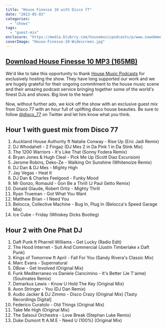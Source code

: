 ```yaml
---
title: "House Finesse 10 with Disco 77"
date: "2013-05-03"
categories: 
  - "shows"
tags: 
  - "guest-mix"
enclosure: "https://media.blubrry.com/housemusicpodcasts/p/www.sowebmediauk.co.uk/dj-shows/HouseFinesse/House_Finesse_10.mp3 0 audio/mpeg "
coverImage: "House-Finesse-10-Widescreen.jpg"
---
```


## [Download House Finesse 10 MP3 (165MB)](https://media.blubrry.com/housemusicpodcasts/p/www.sowebmediauk.co.uk/dj-shows/HouseFinesse/House_Finesse_10.mp3)

We'd like to take this opportunity to thank [House Music Podcasts](https://www.housemusicpodcasts.co.uk/) for exclusively hosting the show. They have long supported our work and we are hugely grateful for their ongoing commitment to the house music scene and their amazing podcast service bringing together some of the world's finest DJs and shows. Big love to the team!

Now, without further ado, we kick off the show with an exclusive guest mix from Disco 77 with an hour full of uplifting disco house beauties. Be sure to follow [@disco\_77](https://twitter.com/disco_77) on Twitter and let him know what you think.

## Hour 1 with guest mix from Disco 77

1. Auckland House Authority ft Natalie Conway - Rise Up (Eric Jadi Remix)
2. DJ Whodahell - 2 Fingaz (DJ Mes 2 in Da Pink 1 in Da Stink Mix)
3. The 1200 Warriors - It's Like That (Sonny Fodera Remix)
4. Bryan Jones & Hugh Cleal - Pick Me Up (Scott Diaz Excursion)
5. Jerome Robins, Deko-Ze - Walking On Sunshine (Whitenoize Remix)
6. DJ Dan & DJ Mes - Mighty High
7. Jay Vegas - Heat It
8. DJ Dan & Charles Feelgood - Funky Mood
9. Mr Gonzo, Romauld - Gon Be a Thrill (J Paul Getto Remix)
10. Donald Glaude, Robert Ortiz - Mighty Thrill
11. Ryan Trueman - Got What You Want
12. Matthew Brian - I Need You
13. Belocca, Collective Machine - Bug In, Plug In (Belocca's Speed Garage Mix)
14. Ice Cube - Friday (Whiskey Dicks Bootleg)

## Hour 2 with One Phat DJ

1. Daft Punk ft Pharrell Williams - Get Lucky (Radio Edit)
2. The Hood Internet - Suit And Commercial (Justin Timberlake x Daft Punk)
3. Kings of Tomorrow ft April - Fall For You (Sandy Rivera's Classic Mix)
4. Marc Evans - Supernatural
5. DBow - Get Involved (Original Mix)
6. Funk Mediterraneo vs Daniele Ciancimino - It's Better (Je T'aime) (Soulmates Remix)
7. Demarkus Lewis - Know U Hold The Key (Original Mix)
8. Avon Stringer - You (DJ Dan Remix)
9. Audio Jacker & DJ Zimmo - Disco Crazy (Original Mix) \[Tasty Recordings Digital\]
10. Federico Curatolo - Old Things (Original Mix)
11. Take Me High (Original Mix)
12. The Salsoul Orchestra - Love Break (Stephan Luke Remix)
13. Duke Dumont ft A.M.E - Need U (100%) (Original Mix)
